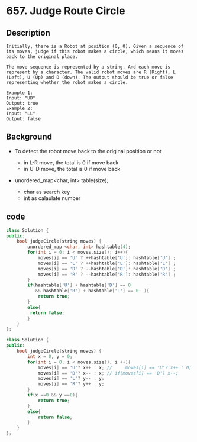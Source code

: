 # 657. Judge Route Circle
## Description
```
Initially, there is a Robot at position (0, 0). Given a sequence of its moves, judge if this robot makes a circle, which means it moves back to the original place.

The move sequence is represented by a string. And each move is represent by a character. The valid robot moves are R (Right), L (Left), U (Up) and D (down). The output should be true or false representing whether the robot makes a circle.

Example 1:
Input: "UD"
Output: true
Example 2:
Input: "LL"
Output: false
```
## Background

* To detect the robot move back to the original position or not
  * in L-R move, the total is 0 if move back
  * in U-D move, the total is 0 if move back

* unordered_map<char, int> table(size);
  * char as search key
  * int as calaulate number

## code
```c++
class Solution {
public:
    bool judgeCircle(string moves) {
        unordered_map <char, int> hashtable(4);
        for(int i = 0; i < moves.size(); i++){
            moves[i] == 'U' ? ++hashtable['U']: hashtable['U'] ;
            moves[i] == 'L' ? ++hashtable['L']: hashtable['L'] ;
            moves[i] == 'D' ? --hashtable['D']: hashtable['D'] ;
            moves[i] == 'R' ? --hashtable['R']: hashtable['R'] ;
        }
        if(hashtable['U'] + hashtable['D'] == 0
           && hashtable['R'] + hashtable['L'] == 0  ){
            return true;
        }
        else{
         return false;
        }
    }
};
```

```c++
class Solution {
public:
    bool judgeCircle(string moves) {
        int x = 0, y = 0;
        for(int i = 0; i < moves.size(); i ++){
            moves[i] == 'U'? x++ : x; //     moves[i] == 'U'? x++ : 0;
            moves[i] == 'D'? x-- : x; // if(moves[i] == 'D') x--;
            moves[i] == 'L'? y-- : y;
            moves[i] == 'R'? y++ : y;
        }
        if(x ==0 && y ==0){
            return true;
        }
        else{
            return false;
        }
    }
};
```
